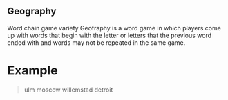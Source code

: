  ## Geography

 Word chain game variety 
 Geofraphy is a word game in which players come up with words that begin with the letter or letters that the previous word ended with and words may not be repeated in the same game.

 # Example 

> ulm
> moscow
> willemstad
> detroit
